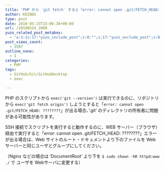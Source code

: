 ```yaml
---
title: 'PHP から `git fetch` すると「error: cannot open .git/FETCH_HEAD: ????????」エラー'
author: KEINOS
type: post
date: 2018-05-23T15:06:36+00:00
url: /20180524_3900
yuzo_related_post_metabox:
  - 'a:3:{s:17:"yuzo_include_post";s:0:"";s:17:"yuzo_exclude_post";s:0:"";s:21:"yuzo_disabled_related";N;}'
post_views_count:
  - 1587
outline_none:
  - 1
categories:
  - PHP
tags:
  - GitHub/Git/GitHubDesktop
  - exec

---
```

PHP のスクリプトから `exec('git --version')` は実行できるのに、リポジトリから `exec('git fetch origin')` しようとすると「`error: cannot open .git/FETCH_HEAD: ????????`」が出る場合、&#8217;.git&#8217; のディレクトリの所有者に問題がある可能性があります。

SSH 接続でスクリプトを実行すると動作するのに、WEB サーバー（ブラウザ）経由で実行すると「error: cannot open .git/FETCH_HEAD: ????????」エラーが出る場合は、Web サイトのルート・ドキュメントより下のファイルを Web サーバーと同じユーザとグループにしてください。

（Nginx などの場合は &#8216;DocumentRoot&#8217; より下を `$ sudo chown -hR httpd:www ./` で ユーザを Webサーバに変更する）